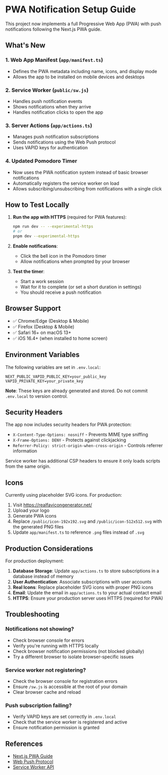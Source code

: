 # PWA Notification Setup Guide

This project now implements a full Progressive Web App (PWA) with push notifications following the Next.js PWA guide.

## What's New

### 1. Web App Manifest (`app/manifest.ts`)

- Defines the PWA metadata including name, icons, and display mode
- Allows the app to be installed on mobile devices and desktops

### 2. Service Worker (`public/sw.js`)

- Handles push notification events
- Shows notifications when they arrive
- Handles notification clicks to open the app

### 3. Server Actions (`app/actions.ts`)

- Manages push notification subscriptions
- Sends notifications using the Web Push protocol
- Uses VAPID keys for authentication

### 4. Updated Pomodoro Timer

- Now uses the PWA notification system instead of basic browser notifications
- Automatically registers the service worker on load
- Allows subscribing/unsubscribing from notifications with a single click

## How to Test Locally

1. **Run the app with HTTPS** (required for PWA features):

   ```bash
   npm run dev -- --experimental-https
   # or
   pnpm dev --experimental-https
   ```

2. **Enable notifications**:

   - Click the bell icon in the Pomodoro timer
   - Allow notifications when prompted by your browser

3. **Test the timer**:
   - Start a work session
   - Wait for it to complete (or set a short duration in settings)
   - You should receive a push notification

## Browser Support

- ✅ Chrome/Edge (Desktop & Mobile)
- ✅ Firefox (Desktop & Mobile)
- ✅ Safari 16+ on macOS 13+
- ✅ iOS 16.4+ (when installed to home screen)

## Environment Variables

The following variables are set in `.env.local`:

```env
NEXT_PUBLIC_VAPID_PUBLIC_KEY=your_public_key
VAPID_PRIVATE_KEY=your_private_key
```

**Note**: These keys are already generated and stored. Do not commit `.env.local` to version control.

## Security Headers

The app now includes security headers for PWA protection:

- `X-Content-Type-Options: nosniff` - Prevents MIME type sniffing
- `X-Frame-Options: DENY` - Protects against clickjacking
- `Referrer-Policy: strict-origin-when-cross-origin` - Controls referrer information

Service worker has additional CSP headers to ensure it only loads scripts from the same origin.

## Icons

Currently using placeholder SVG icons. For production:

1. Visit https://realfavicongenerator.net/
2. Upload your logo
3. Generate PWA icons
4. Replace `/public/icon-192x192.svg` and `/public/icon-512x512.svg` with the generated PNG files
5. Update `app/manifest.ts` to reference `.png` files instead of `.svg`

## Production Considerations

For production deployment:

1. **Database Storage**: Update `app/actions.ts` to store subscriptions in a database instead of memory
2. **User Authentication**: Associate subscriptions with user accounts
3. **Real Icons**: Replace placeholder SVG icons with proper PNG icons
4. **Email**: Update the email in `app/actions.ts` to your actual contact email
5. **HTTPS**: Ensure your production server uses HTTPS (required for PWA)

## Troubleshooting

### Notifications not showing?

- Check browser console for errors
- Verify you're running with HTTPS locally
- Check browser notification permissions (not blocked globally)
- Try a different browser to isolate browser-specific issues

### Service worker not registering?

- Check the browser console for registration errors
- Ensure `/sw.js` is accessible at the root of your domain
- Clear browser cache and reload

### Push subscription failing?

- Verify VAPID keys are set correctly in `.env.local`
- Check that the service worker is registered and active
- Ensure notification permission is granted

## References

- [Next.js PWA Guide](https://nextjs.org/docs/app/guides/progressive-web-apps)
- [Web Push Protocol](https://developers.google.com/web/fundamentals/push-notifications)
- [Service Worker API](https://developer.mozilla.org/en-US/docs/Web/API/Service_Worker_API)
